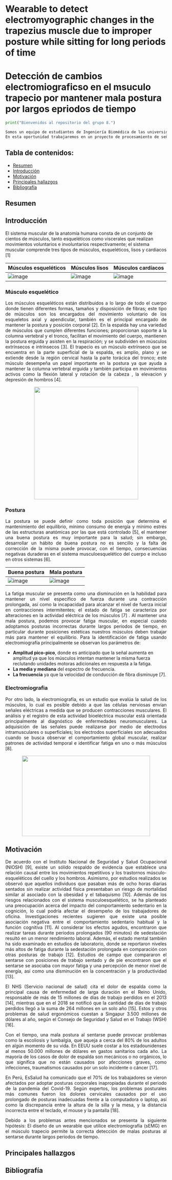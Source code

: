 # Wearable to detect electromyographic changes in the trapezius muscle due to improper posture while sitting for long periods of time
# Detección de cambios electromiograficso en el msuculo trapecio por mantener mala postura por largos epriodos de tiempo

```python
print("Bienvenidos al repositorio del grupo 8.")

Somos un equipo de estudiantes de Ingeniería Biomédica de las universidades PUCP y UPCH semestre 2023-1. 
En esta oportunidad trabajaremos en un proyecto de procesamiento de señales de EMG.
```

## Tabla de contenidos:
* [Resumen](#resumen)
* [Introducción](#introducción)
* [Motivación](#motivación)
* [Principales hallazgos](#principales-hallazgos)
* [Bibliografía](#bibliografía)

## Resumen 

## Introducción

El sistema muscular de la anatomía humana consta de un conjunto de cientos de músculos, tanto esqueléticos como viscerales que realizan movimientos voluntarios e involuntarios respectivamente; el sistema muscular comprende tres tipos de músculos,  esqueléticos, lisos y cardiacos [1]

<div align="center">
  
| Músculos esqueléticos | Músculos lisos | Músculos cardíacos|
|-----------------------|----------------|------------------|
| ![image](https://github.com/MauricioCastilloT/Intro-SenalesG8/assets/70769712/0eca334d-5393-4a47-9e30-ba06e06b641e)|![image](https://github.com/MauricioCastilloT/Intro-SenalesG8/assets/70769712/aa5d5e7d-7b18-40f7-8d99-e20fad612b7a)| ![image](https://github.com/MauricioCastilloT/Intro-SenalesG8/assets/70769712/f214e581-5279-4d49-9f12-56dbd013d9f0)|

</div>
  
### Músculo esquelético
<p align=justify>Los músculos esqueléticos están distribuidos a lo largo de todo el cuerpo donde tienen diferentes formas, tamaños y disposición de fibras; este tipo de músculos son los encargados del movimiento voluntario de los esqueletos axial y apendicular, también es el principal encargado de mantener la postura y posición corporal [2]. 
En la espalda hay una variedad de músculos que cumplen diferentes funciones; proporcionan soporte a la columna vertebral y el tronco, facilitan el movimiento del cuerpo, mantienen la postura erguida y asisten en la respiración; y se subdividen en músculos extrínsecos e intrínsecos [3]. El trapecio es un músculo extrínseco que se encuentra en la parte superficial de la espalda,  es amplio, plano y se extiende desde la región cervical hasta la parte torácica del tronco; este músculo desempeña un papel importante en la postura ya que ayuda a mantener la columna vertebral erguida y también participa en movimientos activos como la flexión lateral y rotación de la cabeza , la elevacion y depresión de hombros [4].</p>

<p align="center">
<img src="https://github.com/MauricioCastilloT/Intro-SenalesG8/assets/70769712/224a03a1-c934-4466-841d-1a3f4d9f178e"
width="325" height="350"/>
</p>

### Postura
<p align=justify>La postura se puede definir como toda posición que determina el mantenimiento del equilibrio, mínimo consumo de energía y mínimo estrés de las estructuras anatómicas por las que está controlado [5], el mantener una buena postura es muy importante  para la salud; sin embargo, desarrollar un hábito de buena postura no es sencillo y la falta de corrección de la misma puede provocar, con el tiempo, consecuencias negativas duraderas en el sistema musculoesquelético del cuerpo e incluso en otros sistemas [6].</p>

<div align="center">
  
| Buena postura | Mala postura |
|-----------------------|----------------|
|![image](https://github.com/MauricioCastilloT/Intro-SenalesG8/assets/70769712/9292cadc-5278-4f19-8dd3-cd8ab0afa260)|![image](https://github.com/MauricioCastilloT/Intro-SenalesG8/assets/70769712/9b07bb4b-9c1b-460a-8cb2-f6e66d3fdce5)|

</div>

<p align=justify>La fatiga muscular se presenta como una disminución en la habilidad para mantener un nivel específico de fuerza durante una contracción prolongada, así como la incapacidad para alcanzar el nivel de fuerza inicial en contracciones intermitentes; el estado de fatiga se caracteriza por alteraciones en la actividad eléctrica de los músculos [7] . Al mantener una mala postura, podemos provocar fatiga muscular, en especial cuando adoptamos posturas incorrectas durante largos periodos de tiempo, en particular durante posiciones estéticas nuestros músculos deben trabajar más para mantener el equilibrio. 
Para la identificación de fatiga usando electromiografía principalmente se observan los parámetros de: 
  
* <b>Amplitud pico-pico</b>, donde es anticipado que la señal aumenta en amplitud ya que los músculos intentan mantener la misma fuerza reclutando unidades motoras adicionales en respuesta a la fatiga. 
* <b>La media y mediana</b> del espectro de frecuencia.
* <b>La frecuencia</b> ya que la velocidad de conducción de fibra disminuye [7].</p>



### Electromiografia 
<p align=justify>Por otro lado, la electromiografía, es un estudio que evalúa la salud de los músculos, lo cual es posible debido a que las células nerviosas envían señales eléctricas a medida que se producen contracciones musculares. El análisis y el registro de esta actividad bioeléctrica muscular está orientada principalmente al diagnóstico de enfermedades neuromusculares. La adquisición de las señales puede realizarse por medio de electrodos intramusculares o superficiales; los electrodos superficiales son adecuados cuando se busca observar el comportamiento global muscular, realizar patrones de actividad temporal e identificar fatiga en uno o más músculos [8].</p>

<p align="center">
<img src="https://github.com/MauricioCastilloT/Intro-SenalesG8/assets/70769712/62f38fef-b5e2-4a2e-8fa8-dcc255b9e13a"
width="400" height="250"/>
</p>


## Motivación
<p align=justify>De acuerdo con el Instituto Nacional de Seguridad y Salud Ocupacional (NIOSH) [9], existe un sólido respaldo de evidencia que establece una relación causal entre los movimientos repetitivos y los trastornos músculo-esqueléticos del cuello y los hombros. Asimismo, por estudios realizados se observó que aquellos individuos que pasaban más de ocho horas diarias sentados sin realizar actividad física presentaban un riesgo de mortalidad similar al asociado con la obesidad y el tabaquismo [10].  Además de los riesgos relacionados con el sistema musculoesquelético, se ha planteado una preocupación acerca del impacto del comportamiento sedentario en la cognición, lo cual podría afectar el desempeño de los trabajadores de oficina. Investigaciones recientes sugieren que existe una posible asociación negativa entre el comportamiento sedentario habitual y la función cognitiva [11]. Al considerar los efectos agudos, encontraron que realizar tareas durante períodos prolongados (90 minutos) de sedestación resultó en un menor rendimiento laboral. Además, el estado mental también ha sido examinado en estudios de laboratorio, donde se reportaron niveles más altos de fatiga durante la sedestación prolongada en comparación con otras posturas de trabajo [12]. Estudios de campo que compararon el sentarse con posiciones de trabajo sentado y de pie encontraron que el sentarse se asociaba con mayor fatiga y una percepción de menor nivel de energía, así como una disminución en la concentración y la productividad [13].</p>

<p align=justify>El NHS (Servicio nacional de salud) cita el dolor de espalda como la principal causa de enfermedad de larga duración en el Reino Unido, responsable de más de  15 millones de días de trabajo perdidos en el 2013 [14], mientras que en el 2018  se notificó que la cantidad de días de trabajo perdidos llegó a la suma de 264 millones en un solo año [15]. Estos y otros problemas de salud ergonómicos cuestan a Singapur 3.500 millones de dólares al año, según el Consejo de Seguridad y Salud en el Trabajo (WSH) [16].</p>

<p align=justify>Con el tiempo, una mala postura al sentarse puede provocar problemas como la escoliosis y lumbalgia, que aqueja a cerca del 80% de los adultos en algún momento de su vida. En EEUU suele costar a los estadounidenses al menos 50.000 millones de dólares en gastos sanitarios cada año. La mayoría de los casos de dolor de espalda son mecánicos o no orgánicos, lo que significa que no están causados por afecciones graves, como infecciones, traumatismos causados por un solo incidente o cáncer [17].</p>

<p align=justify>En Perú, EsSalud ha comunicado que el 70% de los trabajadores se vieron afectados por adoptar posturas corporales inapropiadas durante el periodo de la pandemia del Covid-19. Según expertos, los problemas posturales más comunes fueron los dolores cervicales causados por el uso prolongado de posturas inadecuadas frente a la computadora o laptop, así como la discrepancia entre la altura de la silla y la mesa, y la distancia incorrecta entre el teclado, el mouse y la pantalla [18].</p>

<p align=justify>Debido a los problemas antes mencionados se presenta la siguiente hipótesis: El diseño de un wearable que utilice electromiografía (sEMG) en el músculo trapecio permite la correcta detección de malas posturas al sentarse durante largos periodos de tiempo.</p>


## Principales hallazgos

## Bibliografía

